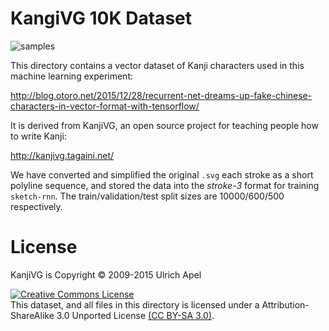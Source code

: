 # KangiVG 10K Dataset

![samples](https://cdn.rawgit.com/hardmaru/sketch-rnn/master/example/short_kanji_sample.svg)

This directory contains a vector dataset of Kanji characters used in this machine learning experiment:

http://blog.otoro.net/2015/12/28/recurrent-net-dreams-up-fake-chinese-characters-in-vector-format-with-tensorflow/

It is derived from KanjiVG, an open source project for teaching people how to write Kanji:

http://kanjivg.tagaini.net/

We have converted and simplified the original `.svg` each stroke as a short polyline sequence, and stored the data into the *stroke-3* format for training `sketch-rnn`.  The train/validation/test split sizes are 10000/600/500 respectively.

# License

KanjiVG is Copyright © 2009-2015 Ulrich Apel

<a rel="license" href="http://creativecommons.org/licenses/by-sa/3.0/"><img alt="Creative Commons License" style="border-width:0" src="http://i.creativecommons.org/l/by-sa/3.0/88x31.png" /></a><br/>This dataset, and all files in this directory is licensed under a Attribution-ShareAlike 3.0 Unported License <a rel="license" href="http://creativecommons.org/licenses/by-sa/3.0/">(CC BY-SA 3.0)</a>.

